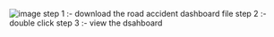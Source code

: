 ![image](https://github.com/user-attachments/assets/da0f45b1-af8b-4ea4-8577-46352c1cd9fd)
step 1 :- download the road accident dashboard file
step 2 :- double click
step 3 :- view the dsahboard

